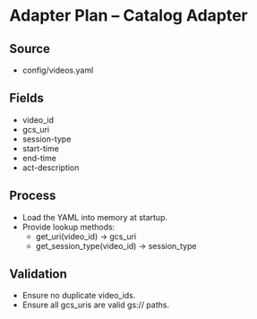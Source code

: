 # Adapter Plan – Catalog Adapter

## Source
- config/videos.yaml

## Fields
- video_id
- gcs_uri
- session-type
- start-time
- end-time
- act-description

## Process
- Load the YAML into memory at startup.
- Provide lookup methods:
  - get_uri(video_id) → gcs_uri
  - get_session_type(video_id) → session_type

## Validation
- Ensure no duplicate video_ids.
- Ensure all gcs_uris are valid gs:// paths.

